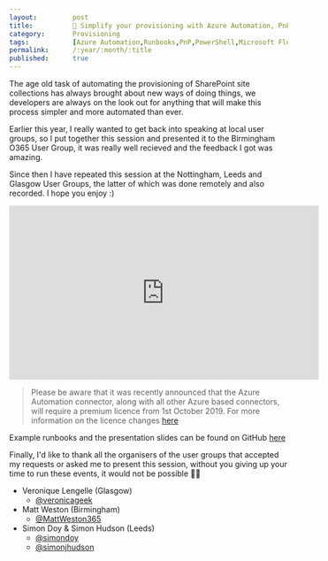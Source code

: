 ```yaml
---
layout:         post
title:          🎥 Simplify your provisioning with Azure Automation, PnP PowerShell and Microsoft Flow
category:       Provisioning
tags:           [Azure Automation,Runbooks,PnP,PowerShell,Microsoft Flow, Recording]
permalink:      /:year/:month/:title
published:      true
---
```


The age old task of automating the provisioning of SharePoint site collections has always brought about new ways of doing things, we developers are always on the look out for anything that will make this process simpler and more automated than ever.

Earlier this year, I really wanted to get back into speaking at local user groups, so I put together this session and presented it to the Birmingham O365 User Group, it was really well recieved and the feedback I got was amazing.
 
Since then I have repeated this session at the Nottingham, Leeds and Glasgow User Groups, the latter of which was done remotely and also recorded. I hope you enjoy :)

<div><iframe width="560" height="315" src="https://www.youtube.com/embed/Ctoqldtfylk" frameborder="0" allow="accelerometer; autoplay; encrypted-media; gyroscope; picture-in-picture" allowfullscreen></iframe></div>

> Please be aware that it was recently announced that the Azure Automation connector, along with all other Azure based connectors, will require a premium licence from 1st October 2019. For more information on the licence changes [here](https://docs.microsoft.com/en-us/power-platform/admin/powerapps-flow-licensing-faq#will-powerapps-and-microsoft-flow-use-rights-change-for-office-365-applications) 

Example runbooks and the presentation slides can be found on GitHub [here](https://github.com/garrytrinder/office365-azureautomation)

Finally, I'd like to thank all the organisers of the user groups that accepted my requests or asked me to present this session, without you giving up your time to run these events, it would not be possible 👏🏻

- Veronique Lengelle (Glasgow)
   - [@veronicageek](https://twitter.com/veronicageek)
- Matt Weston (Birmingham)
   - [@MattWeston365](https://twitter.com/MattWeston365)
- Simon Doy & Simon Hudson (Leeds)
   - [@simondoy](https://twitter.com/simondoy)
   - [@simonjhudson](https://twitter.com/simonjhudson)